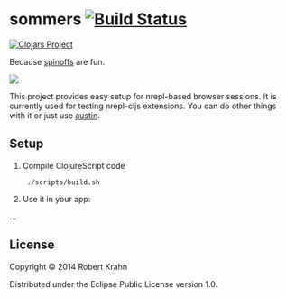 # sommers [![Build Status](https://travis-ci.org/rksm/sommers.svg?branch=master)](https://travis-ci.org/rksm/sommers)

[![Clojars Project](http://clojars.org/rksm/sommers/latest-version.svg)](http://clojars.org/rksm/sommers)

Because [spinoffs](https://www.youtube.com/watch?v=qcba-ZgtsT4) are fun.

![](https://dl.dropboxusercontent.com/u/13564951/screenshots/sommers.png)

This project provides easy setup for nrepl-based browser sessions. It is
currently used for testing nrepl-cljs extensions. You can do other things with
it or just use [austin](https://github.com/cemerick/austin).

## Setup

1. Compile ClojureScript code

        ./scripts/build.sh

2. Use it in your app:

...

## License

Copyright © 2014 Robert Krahn

Distributed under the Eclipse Public License version 1.0.

